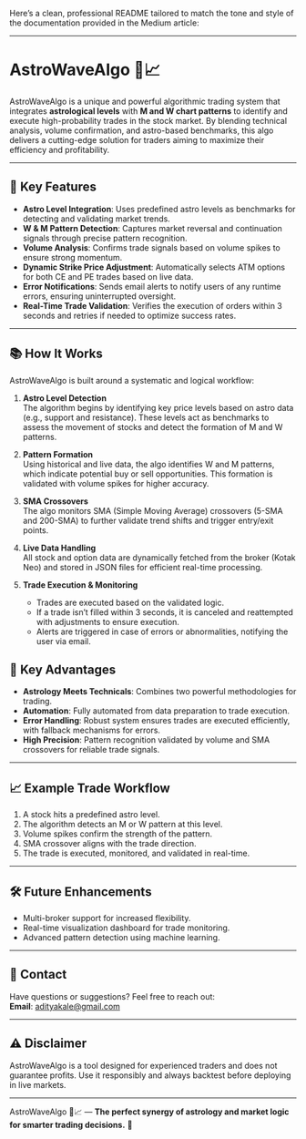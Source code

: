 Here’s a clean, professional README tailored to match the tone and style of the documentation provided in the Medium article:

---

# AstroWaveAlgo 🌌📈  

AstroWaveAlgo is a unique and powerful algorithmic trading system that integrates **astrological levels** with **M and W chart patterns** to identify and execute high-probability trades in the stock market. By blending technical analysis, volume confirmation, and astro-based benchmarks, this algo delivers a cutting-edge solution for traders aiming to maximize their efficiency and profitability.  

---

## 🌟 Key Features  

- **Astro Level Integration**: Uses predefined astro levels as benchmarks for detecting and validating market trends.  
- **W & M Pattern Detection**: Captures market reversal and continuation signals through precise pattern recognition.  
- **Volume Analysis**: Confirms trade signals based on volume spikes to ensure strong momentum.  
- **Dynamic Strike Price Adjustment**: Automatically selects ATM options for both CE and PE trades based on live data.  
- **Error Notifications**: Sends email alerts to notify users of any runtime errors, ensuring uninterrupted oversight.  
- **Real-Time Trade Validation**: Verifies the execution of orders within 3 seconds and retries if needed to optimize success rates.  

---

## 📚 How It Works  

AstroWaveAlgo is built around a systematic and logical workflow:  

1. **Astro Level Detection**  
   The algorithm begins by identifying key price levels based on astro data (e.g., support and resistance). These levels act as benchmarks to assess the movement of stocks and detect the formation of M and W patterns.  

2. **Pattern Formation**  
   Using historical and live data, the algo identifies W and M patterns, which indicate potential buy or sell opportunities. This formation is validated with volume spikes for higher accuracy.  

3. **SMA Crossovers**  
   The algo monitors SMA (Simple Moving Average) crossovers (5-SMA and 200-SMA) to further validate trend shifts and trigger entry/exit points.  

4. **Live Data Handling**  
   All stock and option data are dynamically fetched from the broker (Kotak Neo) and stored in JSON files for efficient real-time processing.  

5. **Trade Execution & Monitoring**  
   - Trades are executed based on the validated logic.  
   - If a trade isn’t filled within 3 seconds, it is canceled and reattempted with adjustments to ensure execution.  
   - Alerts are triggered in case of errors or abnormalities, notifying the user via email.  

## 🔑 Key Advantages  

- **Astrology Meets Technicals**: Combines two powerful methodologies for trading.  
- **Automation**: Fully automated from data preparation to trade execution.  
- **Error Handling**: Robust system ensures trades are executed efficiently, with fallback mechanisms for errors.  
- **High Precision**: Pattern recognition validated by volume and SMA crossovers for reliable trade signals.  

---

## 📈 Example Trade Workflow  

1. A stock hits a predefined astro level.  
2. The algorithm detects an M or W pattern at this level.  
3. Volume spikes confirm the strength of the pattern.  
4. SMA crossover aligns with the trade direction.  
5. The trade is executed, monitored, and validated in real-time.  

---

## 🛠 Future Enhancements  

- Multi-broker support for increased flexibility.  
- Real-time visualization dashboard for trade monitoring.  
- Advanced pattern detection using machine learning.  

---

## 📧 Contact  

Have questions or suggestions? Feel free to reach out:  
**Email**: adityakale@gmail.com  

---

## ⚠️ Disclaimer  

AstroWaveAlgo is a tool designed for experienced traders and does not guarantee profits. Use it responsibly and always backtest before deploying in live markets.  

---

AstroWaveAlgo 🌌📈 — **The perfect synergy of astrology and market logic for smarter trading decisions.** 🚀  

